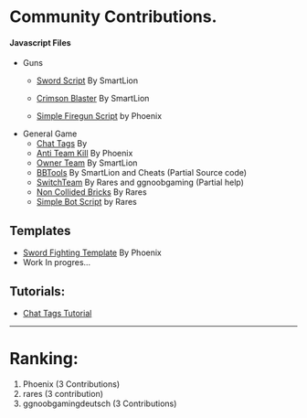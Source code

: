 
# Community Contributions.

#### Javascript Files
- Guns
  - [Sword Script](https://github.com/Brick-Hill-Developers/Community-Resources/blob/master/Weaponry/Sword.js) By SmartLion
  - [Crimson Blaster](https://github.com/Brick-Hill-Developers/Community-Resources/blob/master/Weaponry/Crimson%20Blaster.js) By SmartLion

  - [Simple Firegun Script](https://github.com/Brick-Hill-Developers/Community-Resources/blob/master/Weaponry/Simple%20Gun.js) by Phoenix
- General Game
  - [Chat Tags](https://github.com/Brick-Hill-Developers/Community-Resources/blob/master/General%20Game%20Scripts/Chat%20Tags.js) By 
  - [Anti Team Kill](https://github.com/Brick-Hill-Developers/Community-Resources/blob/master/General%20Game%20Scripts/%5BWIP%5D%20Anti-Team%20Kill.js) By Phoenix
  - [Owner Team](https://github.com/Brick-Hill-Developers/Community-Resources/blob/master/General%20Game%20Scripts/OwnerTeam.js) By SmartLion
  - [BBTools](https://github.com/Brick-Hill-Developers/Community-Resources/blob/master/General%20Game%20Scripts/BBTools.js) By SmartLion and Cheats (Partial Source code)
  - [SwitchTeam](https://github.com/Brick-Hill-Developers/Community-Resources/blob/master/General%20Game%20Scripts/TeamChangeScript.js) By Rares and ggnoobgaming (Partial help)
  - [Non Collided Bricks](https://github.com/Brick-Hill-Developers/Community-Resources/blob/master/General%20Game%20Scripts/NoCollideBricks.js) By Rares
  - [Simple Bot Script](https://github.com/Brick-Hill-Developers/Community-Resources/tree/master/General%20Game%20Scripts) by Rares



## Templates


- [Sword Fighting Template](https://github.com/Brick-Hill-Developers/Sword-Fighting-Arena) By Phoenix
- Work In progres...

## Tutorials:
- [Chat Tags Tutorial](https://github.com/Brick-Hill-Developers/Community-Resources/blob/master/General%20Game%20Scripts/Chat%20Tags%20Tutorial.md)

---
# Ranking:
1. Phoenix (3 Contributions)
2. rares (3 contribution)
2. ggnoobgamingdeutsch (3 Contributions)

